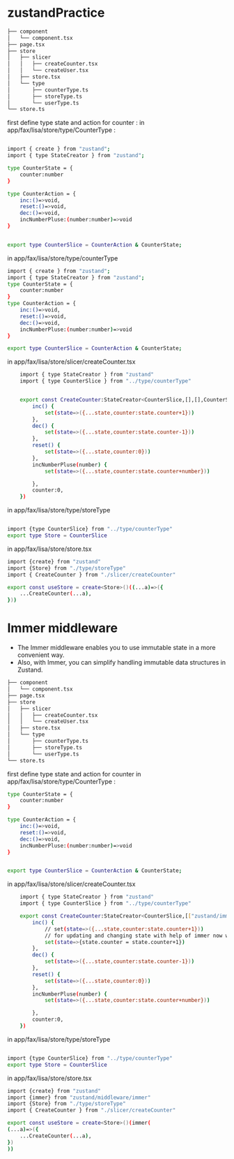 # zustandPractice
```bash
├── component
│   └── component.tsx
├── page.tsx
├── store
│   ├── slicer
│   │   ├── createCounter.tsx
│   │   └── createUser.tsx
│   ├── store.tsx
│   └── type
│       ├── counterType.ts
│       ├── storeType.ts
│       └── userType.ts
└── store.ts
```

first define type state and action for counter  :
in app/fax/lisa/store/type/CounterType : 

```sh

import { create } from "zustand";
import { type StateCreator } from "zustand";

type CounterState = {
    counter:number
}

type CounterAction = {
    inc:()=>void,
    reset:()=>void,
    dec:()=>void,
    incNumberPluse:(number:number)=>void
}


export type CounterSlice = CounterAction & CounterState;

```

in app/fax/lisa/store/type/counterType

```sh
import { create } from "zustand";
import { type StateCreator } from "zustand";
type CounterState = {
    counter:number
}
type CounterAction = {
    inc:()=>void,
    reset:()=>void,
    dec:()=>void,
    incNumberPluse:(number:number)=>void
}

export type CounterSlice = CounterAction & CounterState;

```



in app/fax/lisa/store/slicer/createCounter.tsx

```sh
    import { type StateCreator } from "zustand"
    import { type CounterSlice } from "../type/counterType"


    export const CreateCounter:StateCreator<CounterSlice,[],[],CounterSlice> =(set)=>({
        inc() {
            set(state=>({...state,counter:state.counter+1}))
        },
        dec() {
            set(state=>({...state,counter:state.counter-1}))
        },
        reset() {
            set(state=>({...state,counter:0}))
        },
        incNumberPluse(number) {
            set(state=>({...state,counter:state.counter+number}))

        },
        counter:0,
    }) 

```

in app/fax/lisa/store/type/storeType

```sh

import {type CounterSlice} from "../type/counterType"
export type Store = CounterSlice
```

in app/fax/lisa/store/store.tsx

```sh
import {create} from "zustand"
import {Store} from "./type/storeType"
import { CreateCounter } from "./slicer/createCounter"

export const useStore = create<Store>()((...a)=>({
    ...CreateCounter(...a),
}))

```

# Immer middleware

* The Immer middleware enables you to use immutable state in a more convenient way.
* Also, with Immer, you can simplify handling immutable data structures in Zustand.


```bash
├── component
│   └── component.tsx
├── page.tsx
├── store
│   ├── slicer
│   │   ├── createCounter.tsx
│   │   └── createUser.tsx
│   ├── store.tsx
│   └── type
│       ├── counterType.ts
│       ├── storeType.ts
│       └── userType.ts
└── store.ts
```
first define type state and action for counter
in app/fax/lisa/store/type/CounterType : 

```sh
type CounterState = {
    counter:number
}

type CounterAction = {
    inc:()=>void,
    reset:()=>void,
    dec:()=>void,
    incNumberPluse:(number:number)=>void
}


export type CounterSlice = CounterAction & CounterState;

```

in app/fax/lisa/store/slicer/createCounter.tsx

```sh
    import { type StateCreator } from "zustand"
    import { type CounterSlice } from "../type/counterType"

    export const CreateCounter:StateCreator<CounterSlice,[["zustand/immer",never]],[],CounterSlice> =(set)=>({
        inc() {
            // set(state=>({...state,counter:state.counter+1}))
            // for updating and changing state with help of immer now wa can :
            set(state=>{state.counter = state.counter+1})
        },
        dec() {
            set(state=>({...state,counter:state.counter-1}))
        },
        reset() {
            set(state=>({...state,counter:0}))
        },
        incNumberPluse(number) {
            set(state=>({...state,counter:state.counter+number}))

        },
        counter:0,
    }) 

```


in app/fax/lisa/store/type/storeType

```sh

import {type CounterSlice} from "../type/counterType"
export type Store = CounterSlice
```

in app/fax/lisa/store/store.tsx

```sh
import {create} from "zustand"
import {immer} from "zustand/middleware/immer"
import {Store} from "./type/storeType"
import { CreateCounter } from "./slicer/createCounter"

export const useStore = create<Store>()(immer(
(...a)=>({
    ...CreateCounter(...a),
})
))

```
